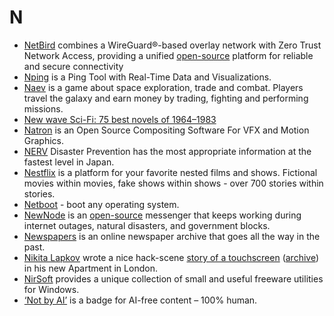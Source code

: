 # N

- [NetBird](https://netbird.io) combines a WireGuard®-based overlay network with Zero Trust Network Access, providing a unified [open-source](https://github.com/netbirdio/netbird) platform for reliable and secure connectivity
- [Nping](https://github.com/hanshuaikang/Nping) is a Ping Tool with Real-Time Data and Visualizations.
- [Naev](https://naev.org) is a game about space exploration, trade and combat. Players travel the galaxy and earn money by trading, fighting and performing missions.
- [New wave Sci-Fi: 75 best novels of 1964–1983](https://www.hilobrow.com/new-wave-sci-fi/)
- [Natron](https://natrongithub.github.io) is an Open Source Compositing Software For VFX and Motion Graphics.
- [NERV](https://nerv.app/en/) Disaster Prevention has the most appropriate information at the fastest level in Japan.
- [Nestflix](https://nestflix.fun) is a platform for your favorite nested films and shows. Fictional movies within movies, fake shows within shows - over 700 stories within stories.
- [Netboot](https://netboot.xyz) - boot any operating system.
- [NewNode](https://www.newnode.com) is an [open-source](https://github.com/clostra/newnode) messenger that keeps working during internet outages, natural disasters, and government blocks.
- [Newspapers](https://www.newspapers.com) is an online newspaper archive that goes all the way in the past.
- [Nikita Lapkov](https://www.linkedin.com/in/nikitalapkov/) wrote a nice hack-scene [story of a touchscreen](https://laplab.me/posts/whats-that-touchscreen-in-my-room/) ([archive](https://archive.ph/dQ1Ks)) in his new Apartment in London.
- [NirSoft](https://www.nirsoft.net) provides a unique collection of small and useful freeware utilities for Windows.
- [‘Not by AI’](https://notbyai.fyi) is a badge for AI-free content – 100% human.
